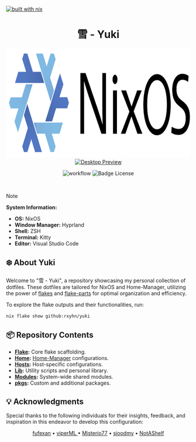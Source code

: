 [![built with nix](https://builtwithnix.org/badge.svg)](https://builtwithnix.org)

<div align="center">

<h1>雪 - Yuki</h1>

<a href="#">
  <img src="https://raw.githubusercontent.com/NixOS/nixos-artwork/master/logo/nixos.svg" width="750" height="300" alt="Banner"/>
</a>

<br>

<a href="#">
  <img src="https://github.com/rxyhn/yuki/assets/93292023/f4f86e20-430b-422e-aad2-7f2c301554a8" width="800" alt="Desktop Preview"/>
</a>

<br>

<p align="center">
  <img src="https://github.com/rxyhn/yuki/actions/workflows/flake-check.yml/badge.svg" alt="workflow" height="20"/>
  <img src="https://img.shields.io/github/license/rxyhn/yuki" alt="Badge License"  height="20"/>
</p>

<br>

</div>

> [!NOTE]
>
> **System Information:**
>
> - **OS:** NixOS
> - **Window Manager:** Hyprland
> - **Shell:** ZSH
> - **Terminal:** Kitty
> - **Editor:** Visual Studio Code

## :snowflake: About Yuki

Welcome to "雪 - Yuki", a repository showcasing my personal collection of dotfiles. These dotfiles are tailored for NixOS and Home-Manager, utilizing the power of [flakes](https://nixos.wiki/wiki/Flakes) and [flake-parts](https://github.com/hercules-ci/flake-parts) for optimal organization and efficiency.

To explore the flake outputs and their functionalities, run:

```sh
nix flake show github:rxyhn/yuki
```

## :package: Repository Contents

- **[Flake](./flake):** Core flake scaffolding.
- **[Home](./home):** [Home-Manager](https://github.com/nix-community/home-manager) configurations.
- **[Hosts](./hosts):** Host-specific configurations.
- **[Lib](./lib):** Utility scripts and personal library.
- **[Modules](./modules):** System-wide shared modules.
- **[pkgs](./pkgs):** Custom and additional packages.

## :bulb: Acknowledgments

Special thanks to the following individuals for their insights, feedback, and inspiration in this endeavor to develop this configuration:

<div align="center">
    <a href="https://github.com/fufexan">fufexan</a> •
    <a href="https://github.com/viperml">viperML </a> •
    <a href="https://github.com/Misterio77">Misterio77</a> •
    <a href="https://github.com/sioodmy">sioodmy</a> •
    <a href="https://github.com/NotAShelf">NotAShelf</a>
</div>
